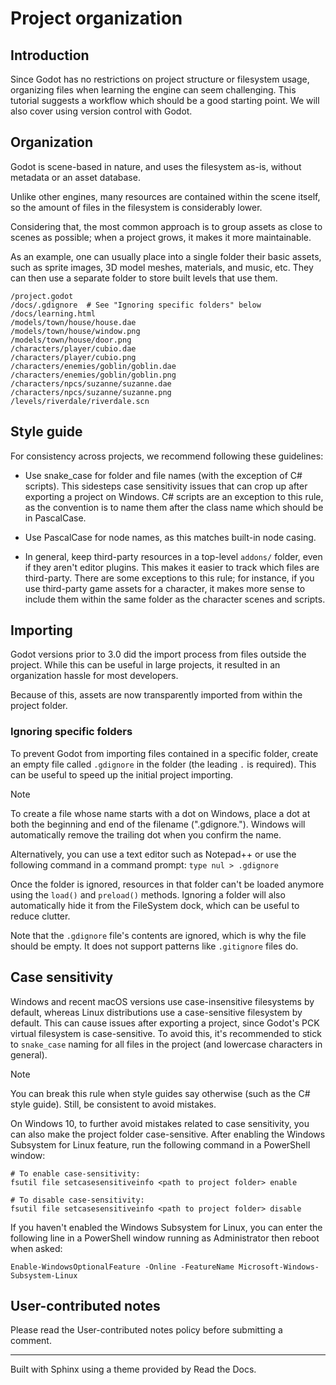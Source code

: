 # Project organization

## Introduction

Since Godot has no restrictions on project structure or filesystem usage,
organizing files when learning the engine can seem challenging. This tutorial
suggests a workflow which should be a good starting point. We will also cover
using version control with Godot.

## Organization

Godot is scene-based in nature, and uses the filesystem as-is, without
metadata or an asset database.

Unlike other engines, many resources are contained within the scene itself, so
the amount of files in the filesystem is considerably lower.

Considering that, the most common approach is to group assets as close to
scenes as possible; when a project grows, it makes it more maintainable.

As an example, one can usually place into a single folder their basic assets,
such as sprite images, 3D model meshes, materials, and music, etc. They can
then use a separate folder to store built levels that use them.

    
    
    /project.godot
    /docs/.gdignore  # See "Ignoring specific folders" below
    /docs/learning.html
    /models/town/house/house.dae
    /models/town/house/window.png
    /models/town/house/door.png
    /characters/player/cubio.dae
    /characters/player/cubio.png
    /characters/enemies/goblin/goblin.dae
    /characters/enemies/goblin/goblin.png
    /characters/npcs/suzanne/suzanne.dae
    /characters/npcs/suzanne/suzanne.png
    /levels/riverdale/riverdale.scn
    

## Style guide

For consistency across projects, we recommend following these guidelines:

  * Use snake_case for folder and file names (with the exception of C# scripts). This sidesteps case sensitivity issues that can crop up after exporting a project on Windows. C# scripts are an exception to this rule, as the convention is to name them after the class name which should be in PascalCase.

  * Use PascalCase for node names, as this matches built-in node casing.

  * In general, keep third-party resources in a top-level `addons/` folder, even if they aren't editor plugins. This makes it easier to track which files are third-party. There are some exceptions to this rule; for instance, if you use third-party game assets for a character, it makes more sense to include them within the same folder as the character scenes and scripts.

## Importing

Godot versions prior to 3.0 did the import process from files outside the
project. While this can be useful in large projects, it resulted in an
organization hassle for most developers.

Because of this, assets are now transparently imported from within the project
folder.

### Ignoring specific folders

To prevent Godot from importing files contained in a specific folder, create
an empty file called `.gdignore` in the folder (the leading `.` is required).
This can be useful to speed up the initial project importing.

Note

To create a file whose name starts with a dot on Windows, place a dot at both
the beginning and end of the filename (".gdignore."). Windows will
automatically remove the trailing dot when you confirm the name.

Alternatively, you can use a text editor such as Notepad++ or use the
following command in a command prompt: `type nul > .gdignore`

Once the folder is ignored, resources in that folder can't be loaded anymore
using the `load()` and `preload()` methods. Ignoring a folder will also
automatically hide it from the FileSystem dock, which can be useful to reduce
clutter.

Note that the `.gdignore` file's contents are ignored, which is why the file
should be empty. It does not support patterns like `.gitignore` files do.

## Case sensitivity

Windows and recent macOS versions use case-insensitive filesystems by default,
whereas Linux distributions use a case-sensitive filesystem by default. This
can cause issues after exporting a project, since Godot's PCK virtual
filesystem is case-sensitive. To avoid this, it's recommended to stick to
`snake_case` naming for all files in the project (and lowercase characters in
general).

Note

You can break this rule when style guides say otherwise (such as the C# style
guide). Still, be consistent to avoid mistakes.

On Windows 10, to further avoid mistakes related to case sensitivity, you can
also make the project folder case-sensitive. After enabling the Windows
Subsystem for Linux feature, run the following command in a PowerShell window:

    
    
    # To enable case-sensitivity:
    fsutil file setcasesensitiveinfo <path to project folder> enable
    
    # To disable case-sensitivity:
    fsutil file setcasesensitiveinfo <path to project folder> disable
    

If you haven't enabled the Windows Subsystem for Linux, you can enter the
following line in a PowerShell window running as Administrator then reboot
when asked:

    
    
    Enable-WindowsOptionalFeature -Online -FeatureName Microsoft-Windows-Subsystem-Linux
    

## User-contributed notes

Please read the User-contributed notes policy before submitting a comment.

* * *

Built with Sphinx using a theme provided by Read the Docs.

